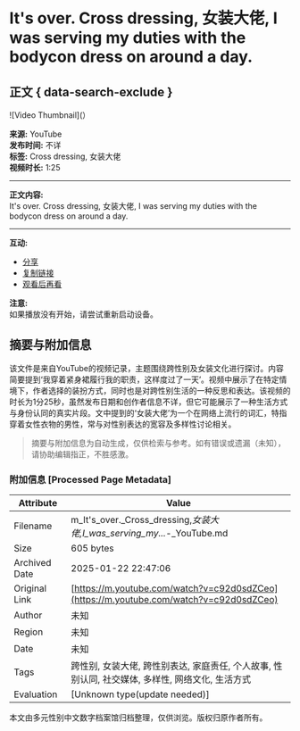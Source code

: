 # It's over. Cross dressing, 女装大佬, I was serving my duties with the bodycon dress on around a day.

## 正文 { data-search-exclude }


![Video Thumbnail](）

**来源:** YouTube  
**发布时间:** 不详  
**标签:** Cross dressing, 女装大佬  
**视频时长:** 1:25  

---

**正文内容:**  
It's over. Cross dressing, 女装大佬, I was serving my duties with the bodycon dress on around a day.

---

**互动:**  
- [分享](#)  
- [复制链接](#)  
- [观看后再看](#)  

**注意:**  
如果播放没有开始，请尝试重新启动设备。
<!-- tcd_original_link https://m.youtube.com/watch?v=c92d0sdZCeo -->


## 摘要与附加信息

<!-- tcd_abstract -->
该文件是来自YouTube的视频记录，主题围绕跨性别及女装文化进行探讨。内容简要提到‘我穿着紧身裙履行我的职责，这样度过了一天’。视频中展示了在特定情境下，作者选择的装扮方式，同时也是对跨性别生活的一种反思和表达。该视频的时长为1分25秒，虽然发布日期和创作者信息不详，但它可能展示了一种生活方式与身份认同的真实片段。文中提到的‘女装大佬’为一个在网络上流行的词汇，特指穿着女性衣物的男性，常与对性别表达的宽容及多样性讨论相关。
<!-- tcd_abstract_end -->

> 摘要与附加信息为自动生成，仅供检索与参考。如有错误或遗漏（未知），请协助编辑指正，不胜感激。

### 附加信息 [Processed Page Metadata]

| Attribute       | Value                                  |
|-----------------|----------------------------------------|
| Filename        | m_It's_over._Cross_dressing,_女装大佬,_I_was_serving_my_..._-_YouTube.md                             |
| Size            | 605 bytes                           |
| Archived Date   | 2025-01-22 22:47:06                             |
| Original Link   | [https://m.youtube.com/watch?v=c92d0sdZCeo](https://m.youtube.com/watch?v=c92d0sdZCeo)                       |
| Author          | 未知                               |
| Region          | 未知                               |
| Date            | 未知                                 |
| Tags            | 跨性别, 女装大佬, 跨性别表达, 家庭责任, 个人故事, 性别认同, 社交媒体, 多样性, 网络文化, 生活方式                                 |
| Evaluation            | [Unknown type(update needed)]                                 |
<!-- tcd_table_end -->

本文由多元性别中文数字档案馆归档整理，仅供浏览。版权归原作者所有。
